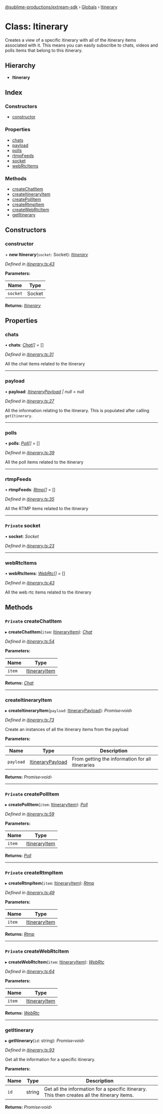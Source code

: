 [@sublime-productions/extream-sdk](../README.md) › [Globals](../globals.md) › [Itinerary](itinerary.md)

# Class: Itinerary

Creates a view of a specific itinerary with all of the itinerary items associated with it.
This means you can easily subscribe to chats, videos and polls items that belong to this itinerary.

## Hierarchy

* **Itinerary**

## Index

### Constructors

* [constructor](itinerary.md#constructor)

### Properties

* [chats](itinerary.md#chats)
* [payload](itinerary.md#payload)
* [polls](itinerary.md#polls)
* [rtmpFeeds](itinerary.md#rtmpfeeds)
* [socket](itinerary.md#private-socket)
* [webRtcItems](itinerary.md#webrtcitems)

### Methods

* [createChatItem](itinerary.md#private-createchatitem)
* [createItineraryItem](itinerary.md#createitineraryitem)
* [createPollItem](itinerary.md#private-createpollitem)
* [createRtmpItem](itinerary.md#private-creatertmpitem)
* [createWebRtcItem](itinerary.md#private-createwebrtcitem)
* [getItinerary](itinerary.md#getitinerary)

## Constructors

###  constructor

\+ **new Itinerary**(`socket`: Socket): *[Itinerary](itinerary.md)*

*Defined in [itinerary.ts:43](https://github.com/Extream-SaaS/ex-sdk/blob/34a42fe/src/itinerary.ts#L43)*

**Parameters:**

Name | Type |
------ | ------ |
`socket` | Socket |

**Returns:** *[Itinerary](itinerary.md)*

## Properties

###  chats

• **chats**: *[Chat](chat.md)[]* = []

*Defined in [itinerary.ts:31](https://github.com/Extream-SaaS/ex-sdk/blob/34a42fe/src/itinerary.ts#L31)*

All the chat items related to the itinerary

___

###  payload

• **payload**: *[ItineraryPayload](../interfaces/itinerarypayload.md) | null* = null

*Defined in [itinerary.ts:27](https://github.com/Extream-SaaS/ex-sdk/blob/34a42fe/src/itinerary.ts#L27)*

All the information relating to the itinerary. This is populated after calling `getItinerary`.

___

###  polls

• **polls**: *[Poll](poll.md)[]* = []

*Defined in [itinerary.ts:39](https://github.com/Extream-SaaS/ex-sdk/blob/34a42fe/src/itinerary.ts#L39)*

All the poll items related to the itinerary

___

###  rtmpFeeds

• **rtmpFeeds**: *[Rtmp](rtmp.md)[]* = []

*Defined in [itinerary.ts:35](https://github.com/Extream-SaaS/ex-sdk/blob/34a42fe/src/itinerary.ts#L35)*

All the RTMP items related to the itinerary

___

### `Private` socket

• **socket**: *Socket*

*Defined in [itinerary.ts:23](https://github.com/Extream-SaaS/ex-sdk/blob/34a42fe/src/itinerary.ts#L23)*

___

###  webRtcItems

• **webRtcItems**: *[WebRtc](webrtc.md)[]* = []

*Defined in [itinerary.ts:43](https://github.com/Extream-SaaS/ex-sdk/blob/34a42fe/src/itinerary.ts#L43)*

All the web rtc items related to the itinerary

## Methods

### `Private` createChatItem

▸ **createChatItem**(`item`: [ItineraryItem](itineraryitem.md)): *[Chat](chat.md)*

*Defined in [itinerary.ts:54](https://github.com/Extream-SaaS/ex-sdk/blob/34a42fe/src/itinerary.ts#L54)*

**Parameters:**

Name | Type |
------ | ------ |
`item` | [ItineraryItem](itineraryitem.md) |

**Returns:** *[Chat](chat.md)*

___

###  createItineraryItem

▸ **createItineraryItem**(`payload`: [ItineraryPayload](../interfaces/itinerarypayload.md)): *Promise‹void›*

*Defined in [itinerary.ts:73](https://github.com/Extream-SaaS/ex-sdk/blob/34a42fe/src/itinerary.ts#L73)*

Create an instances of all the itinerary items from the payload

**Parameters:**

Name | Type | Description |
------ | ------ | ------ |
`payload` | [ItineraryPayload](../interfaces/itinerarypayload.md) | From getting the information for all itineraries  |

**Returns:** *Promise‹void›*

___

### `Private` createPollItem

▸ **createPollItem**(`item`: [ItineraryItem](itineraryitem.md)): *[Poll](poll.md)*

*Defined in [itinerary.ts:59](https://github.com/Extream-SaaS/ex-sdk/blob/34a42fe/src/itinerary.ts#L59)*

**Parameters:**

Name | Type |
------ | ------ |
`item` | [ItineraryItem](itineraryitem.md) |

**Returns:** *[Poll](poll.md)*

___

### `Private` createRtmpItem

▸ **createRtmpItem**(`item`: [ItineraryItem](itineraryitem.md)): *[Rtmp](rtmp.md)*

*Defined in [itinerary.ts:49](https://github.com/Extream-SaaS/ex-sdk/blob/34a42fe/src/itinerary.ts#L49)*

**Parameters:**

Name | Type |
------ | ------ |
`item` | [ItineraryItem](itineraryitem.md) |

**Returns:** *[Rtmp](rtmp.md)*

___

### `Private` createWebRtcItem

▸ **createWebRtcItem**(`item`: [ItineraryItem](itineraryitem.md)): *[WebRtc](webrtc.md)*

*Defined in [itinerary.ts:64](https://github.com/Extream-SaaS/ex-sdk/blob/34a42fe/src/itinerary.ts#L64)*

**Parameters:**

Name | Type |
------ | ------ |
`item` | [ItineraryItem](itineraryitem.md) |

**Returns:** *[WebRtc](webrtc.md)*

___

###  getItinerary

▸ **getItinerary**(`id`: string): *Promise‹void›*

*Defined in [itinerary.ts:93](https://github.com/Extream-SaaS/ex-sdk/blob/34a42fe/src/itinerary.ts#L93)*

Get all the information for a specific itinerary.

**Parameters:**

Name | Type | Description |
------ | ------ | ------ |
`id` | string | Get all the information for a specific itinerary. This then creates all the itinerary items.  |

**Returns:** *Promise‹void›*

